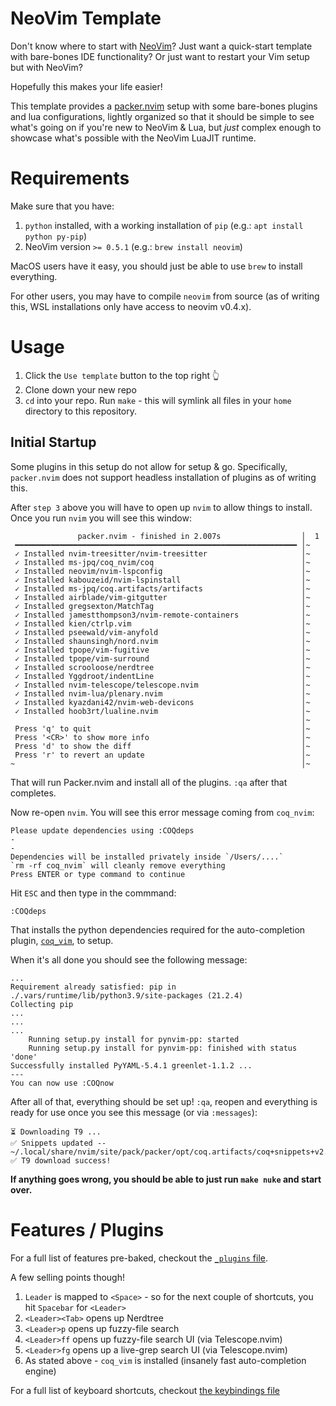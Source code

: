 NeoVim Template
====

Don't know where to start with [NeoVim](https://neovim.io/)? Just want a quick-start template with bare-bones IDE functionality? Or just want to restart your Vim setup but with NeoVim?

Hopefully this makes your life easier!

This template provides a [packer.nvim](https://github.com/wbthomason/packer.nvim) setup with some bare-bones plugins and lua configurations, lightly organized so that it should be simple to see what's going on if you're new to NeoVim & Lua, but _just_ complex enough to showcase what's possible with the NeoVim LuaJIT runtime.

# Requirements

Make sure that you have:

1. `python` installed, with a working installation of `pip` (e.g.: `apt install python py-pip`)
2. NeoVim version `>= 0.5.1` (e.g.: `brew install neovim`)

MacOS users have it easy, you should just be able to use `brew` to install everything.

For other users, you may have to compile `neovim` from source (as of writing this, WSL installations only have access to neovim v0.4.x).

# Usage

1. Click the `Use template` button to the top right 👆
2. Clone down your new repo
3. `cd` into your repo. Run `make` - this will symlink all files in your `home` directory to this repository.

## Initial Startup

Some plugins in this setup do not allow for setup & go. Specifically, `packer.nvim` does not support headless installation of plugins as of writing this.

After `step 3` above you will have to open up `nvim` to allow things to install. Once you run `nvim` you will see this window:

```
               packer.nvim - finished in 2.007s                  │  1
 ━━━━━━━━━━━━━━━━━━━━━━━━━━━━━━━━━━━━━━━━━━━━━━━━━━━━━━━━━━━━━━━ │~
 ✓ Installed nvim-treesitter/nvim-treesitter                     │~
 ✓ Installed ms-jpq/coq_nvim/coq                                 │~
 ✓ Installed neovim/nvim-lspconfig                               │~
 ✓ Installed kabouzeid/nvim-lspinstall                           │~
 ✓ Installed ms-jpq/coq.artifacts/artifacts                      │~
 ✓ Installed airblade/vim-gitgutter                              │~
 ✓ Installed gregsexton/MatchTag                                 │~
 ✓ Installed jamestthompson3/nvim-remote-containers              │~
 ✓ Installed kien/ctrlp.vim                                      │~
 ✓ Installed pseewald/vim-anyfold                                │~
 ✓ Installed shaunsingh/nord.nvim                                │~
 ✓ Installed tpope/vim-fugitive                                  │~
 ✓ Installed tpope/vim-surround                                  │~
 ✓ Installed scrooloose/nerdtree                                 │~
 ✓ Installed Yggdroot/indentLine                                 │~
 ✓ Installed nvim-telescope/telescope.nvim                       │~
 ✓ Installed nvim-lua/plenary.nvim                               │~
 ✓ Installed kyazdani42/nvim-web-devicons                        │~
 ✓ Installed hoob3rt/lualine.nvim                                │~
                                                                 │~
 Press 'q' to quit                                               │~
 Press '<CR>' to show more info                                  │~
 Press 'd' to show the diff                                      │~
 Press 'r' to revert an update                                   │~
~                                                                │~
```

That will run Packer.nvim and install all of the plugins. `:qa` after that completes.

Now re-open `nvim`. You will see this error message coming from `coq_nvim`:

```
Please update dependencies using :COQdeps
-
-
Dependencies will be installed privately inside `/Users/....`
`rm -rf coq_nvim` will cleanly remove everything
Press ENTER or type command to continue
```

Hit `ESC` and then type in the commmand:

```
:COQdeps
```

That installs the python dependencies required for the auto-completion plugin, [`coq_vim`](https://github.com/ms-jpq/coq_nvim), to setup.

When it's all done you should see the following message:

```
...
Requirement already satisfied: pip in ./.vars/runtime/lib/python3.9/site-packages (21.2.4)
Collecting pip
...
...
...
    Running setup.py install for pynvim-pp: started
    Running setup.py install for pynvim-pp: finished with status 'done'
Successfully installed PyYAML-5.4.1 greenlet-1.1.2 ...
---
You can now use :COQnow
```

After all of that, everything should be set up! `:qa`, reopen and everything is ready for use once you see this message (or via `:messages`):

```
⏳ Downloading T9 ...
✅ Snippets updated -- ~/.local/share/nvim/site/pack/packer/opt/coq.artifacts/coq+snippets+v2.json
✅ T9 download success!
```

**If anything goes wrong, you should be able to just run `make nuke` and start over.**

# Features / Plugins

For a full list of features pre-baked, checkout the [`_plugins` file](nvim/lua/_plugins.lua).

A few selling points though!

1. `Leader` is mapped to `<Space>` - so for the next couple of shortcuts, you hit `Spacebar` for `<Leader>`
1. `<Leader><Tab>` opens up Nerdtree
1. `<Leader>p` opens up fuzzy-file search
1. `<Leader>ff` opens up fuzzy-file search UI (via Telescope.nvim)
1. `<Leader>fg` opens up a live-grep search UI (via Telescope.nvim)
1. As stated above - `coq_vim` is installed (insanely fast auto-completion engine)

For a full list of keyboard shortcuts, checkout [the keybindings file](nvim/lua/key-bindings.lua)

